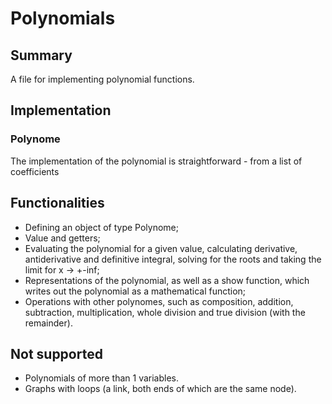 # Polynomials

## Summary

A file for implementing polynomial functions.

## Implementation

### Polynome
The implementation of the polynomial is straightforward - from a list of coefficients

## Functionalities

- Defining an object of type Polynome;
- Value and getters;
- Evaluating the polynomial for a given value, calculating derivative, antiderivative and definitive integral, solving for the roots and taking the limit for x -> +-inf;
- Representations of the polynomial, as well as a show function, which writes out the polynomial as a mathematical function;
- Operations with other polynomes, such as composition, addition, subtraction, multiplication, whole division and true division (with the remainder).

## Not supported

- Polynomials of more than 1 variables.
- Graphs with loops (a link, both ends of which are the same node).
